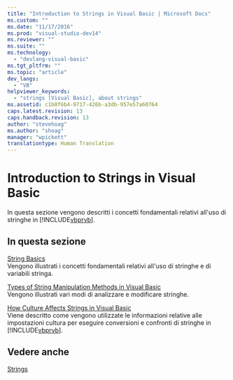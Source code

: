 ```yaml
---
title: "Introduction to Strings in Visual Basic | Microsoft Docs"
ms.custom: ""
ms.date: "11/17/2016"
ms.prod: "visual-studio-dev14"
ms.reviewer: ""
ms.suite: ""
ms.technology: 
  - "devlang-visual-basic"
ms.tgt_pltfrm: ""
ms.topic: "article"
dev_langs: 
  - "VB"
helpviewer_keywords: 
  - "strings [Visual Basic], about strings"
ms.assetid: c1b0f6b4-9717-426b-a3db-957e57a60764
caps.latest.revision: 13
caps.handback.revision: 13
author: "stevehoag"
ms.author: "shoag"
manager: "wpickett"
translationtype: Human Translation
---
```

# Introduction to Strings in Visual Basic
In questa sezione vengono descritti i concetti fondamentali relativi all'uso di stringhe in [!INCLUDE[vbprvb](../../../../csharp/programming-guide/concepts/linq/includes/vbprvb_md.md)].  
  
## In questa sezione  
 [String Basics](../../../../visual-basic/programming-guide/language-features/strings/string-basics.md)  
 Vengono illustrati i concetti fondamentali relativi all'uso di stringhe e di variabili stringa.  
  
 [Types of String Manipulation Methods in Visual Basic](../../../../visual-basic/programming-guide/language-features/strings/types-of-string-manipulation-methods.md)  
 Vengono illustrati vari modi di analizzare e modificare stringhe.  
  
 [How Culture Affects Strings in Visual Basic](../../../../visual-basic/programming-guide/language-features/strings/how-culture-affects-strings.md)  
 Viene descritto come vengono utilizzate le informazioni relative alle impostazioni cultura per eseguire conversioni e confronti di stringhe in [!INCLUDE[vbprvb](../../../../csharp/programming-guide/concepts/linq/includes/vbprvb_md.md)].  
  
## Vedere anche  
 [Strings](../../../../visual-basic/programming-guide/language-features/strings/index.md)